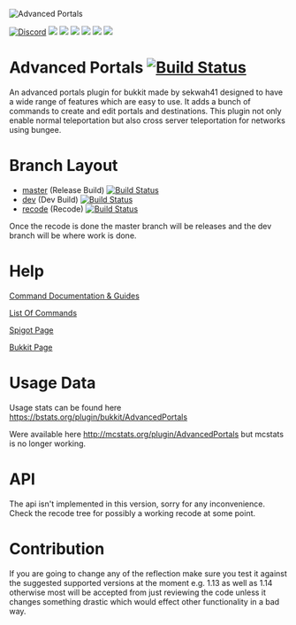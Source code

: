 ![Advanced Portals](https://i.imgur.com/UIF6cQR.png)

[![Discord](https://img.shields.io/discord/168282484037910528.svg?style=for-the-badge&logo=discord&logoColor=white)](https://discord.gg/fAJ3xJg)
[![](https://img.shields.io/github/contributors/sekwah41/Advanced-Portals.svg?style=for-the-badge&logo=github)](https://github.com/sekwah41/Advanced-Portals/graphs/contributors)
[![](https://img.shields.io/github/issues/sekwah41/Advanced-Portals.svg?style=for-the-badge&logo=github)](https://github.com/sekwah41/Advanced-Portals/issues)
[![](https://img.shields.io/github/issues-pr/sekwah41/Advanced-Portals.svg?style=for-the-badge&logo=github)](https://github.com/sekwah41/Advanced-Portals/pulls)
[![](https://img.shields.io/github/forks/sekwah41/Advanced-Portals.svg?style=for-the-badge&logo=github)](https://github.com/sekwah41/Advanced-Portals/network/members)
[![](https://img.shields.io/github/stars/sekwah41/Advanced-Portals.svg?style=for-the-badge&logo=github)](https://github.com/sekwah41/Advanced-Portals/stargazers)
[![](https://img.shields.io/github/license/sekwah41/Advanced-Portals.svg?logo=github&style=for-the-badge)](https://github.com/sekwah41/Advanced-Portals/blob/master/LICENSE.md)

Advanced Portals [![Build Status](https://travis-ci.org/sekwah41/Advanced-Portals.svg?branch=master)](https://travis-ci.org/sekwah41/Advanced-Portals/branches)
==============
An advanced portals plugin for bukkit made by sekwah41 designed to have a wide range of features which are easy to use. It adds a bunch of commands to create and edit portals and destinations. This plugin not only enable normal teleportation but also cross server teleportation for networks using bungee.

# Branch Layout
 * [master](https://github.com/sekwah41/Advanced-Portals/) (Release Build) [![Build Status](https://travis-ci.org/sekwah41/Advanced-Portals.svg?branch=master)](https://travis-ci.org/sekwah41/Advanced-Portals/branches)  
 * [dev](https://github.com/sekwah41/Advanced-Portals/tree/dev) (Dev Build) [![Build Status](https://travis-ci.org/sekwah41/Advanced-Portals.svg?branch=dev)](https://travis-ci.org/sekwah41/Advanced-Portals/branches)  
 * [recode](https://github.com/sekwah41/Advanced-Portals/tree/recode) (Recode) [![Build Status](https://travis-ci.org/sekwah41/Advanced-Portals.svg?branch=recode)](https://travis-ci.org/sekwah41/Advanced-Portals/branches)  

Once the recode is done the master branch will be releases and the dev branch will be where work is done.

# Help
[Command Documentation & Guides](https://www.guilded.gg/Sekwah/groups/MDqAZyrD/channels/72ffdaa3-9273-4722-bf47-b75408b371af/docs/1807463914)

[List Of Commands](https://github.com/sekwah41/Advanced-Portals/wiki/Commands)

[Spigot Page](https://www.spigotmc.org/resources/advanced-portals.14356/)

[Bukkit Page](http://dev.bukkit.org/bukkit-plugins/advanced-portals/)

# Usage Data
Usage stats can be found here https://bstats.org/plugin/bukkit/AdvancedPortals

Were available here http://mcstats.org/plugin/AdvancedPortals but mcstats is no longer working.

# API

The api isn't implemented in this version, sorry for any inconvenience. Check the recode tree for possibly a working recode at some point.

# Contribution
If you are going to change any of the reflection make sure you test it against the suggested supported versions at the moment e.g. 1.13 as well as 1.14 otherwise most will be accepted from just reviewing the code unless it changes something drastic which would effect other functionality in a bad way.
